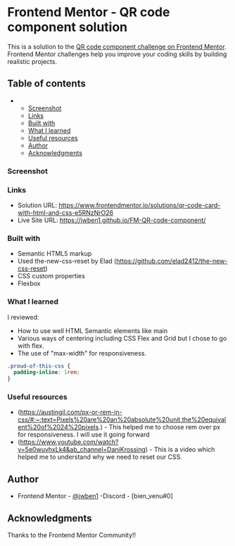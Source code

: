 # Frontend Mentor - QR code component solution

This is a solution to the [QR code component challenge on Frontend Mentor](https://www.frontendmentor.io/challenges/qr-code-component-iux_sIO_H). Frontend Mentor challenges help you improve your coding skills by building realistic projects.

## Table of contents

- - [Screenshot](#screenshot)
  - [Links](#links)
  - [Built with](#built-with)
  - [What I learned](#what-i-learned)
  - [Useful resources](#useful-resources)
  - [Author](#author)
  - [Acknowledgments](#acknowledgments)

### Screenshot

### Links

- Solution URL: https://www.frontendmentor.io/solutions/qr-code-card-with-html-and-css-e5RNzNrO26
- Live Site URL: https://jwben1.github.io/FM-QR-code-component/

### Built with

- Semantic HTML5 markup
- Used the-new-css-reset by Elad (https://github.com/elad2412/the-new-css-reset)
- CSS custom properties
- Flexbox

### What I learned

I reviewed:
- How to use well HTML Semantic elements like main 
- Various ways of centering including CSS Flex and Grid but I chose to go with flex.
- The use of "max-width" for responsiveness.
    
```css
.proud-of-this-css {
  padding-inline: 1rem;
}
```

### Useful resources

- (https://austingil.com/px-or-rem-in-css/#:~:text=Pixels%20are%20an%20absolute%20unit,the%20equivalent%20of%2024%20pixels.) - This helped me to choose rem over px for responsiveness. I will use it going forward
- (https://www.youtube.com/watch?v=5e0wuvhxLk4&ab_channel=DaniKrossing) - This is a video which helped me to understand why we need to reset our CSS.

## Author

- Frontend Mentor - [@jwben1](https://www.frontendmentor.io/profile/jwben1)
  -Discord - [bien_venu#0]

## Acknowledgments

Thanks to the Frontend Mentor Community!!

